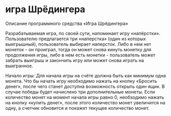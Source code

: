 # игра Шрёдингера
Описание программного средства «Игра Шрёдингера»

Разрабатываемая игра, по своей сути, напоминает игру «напёрстки». Пользователю предлагается три «наперстка» (один из которых выигрышный), пользователь выбирает наперсток. Либо в нем нет монеток - он проиграл, тогда он может снова кинуть монетку для продолжения игры, либо в нем есть монетки - пользователь может забрать выигрыш и закончить игру или может снова играть на выигранное. 

Начало игры:
Для начала игры на счёте должна быть как минимум одна монета. 
Что бы начать игру необходимо нажать на кнопку «Бросить денег», после чего станет доступна возможность открыть один ящик. 
В случае победы будет начислено три дополнительные монеты.
Если количество монет на момент начала игры равно 0, необходимо нажать на кнопку «купить денег», после этого количество монет увеличится на одну, а счетчик обновится и покажет текущее количество монет.
